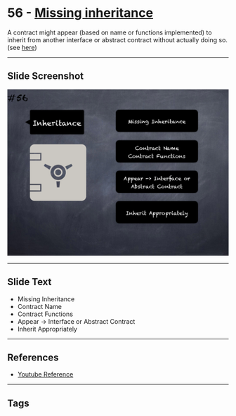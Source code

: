 # 56 - [Missing inheritance](Missing%20inheritance.md)
A contract might appear (based on name or functions implemented) to inherit from another interface or abstract contract without actually doing so. (see [here](https://github.com/crytic/slither/wiki/Detector-Documentation#missing-inheritance))

___
## Slide Screenshot
![056.png](../../images/4.Pitfalls%20and%20Best%20Practices%20101/056.png)
___
## Slide Text
- Missing Inheritance
- Contract Name
- Contract Functions
- Appear -> Interface or Abstract Contract
- Inherit Appropriately
___
## References
- [Youtube Reference](https://youtu.be/YVewx1xVROE?t=1423)
___
## Tags
